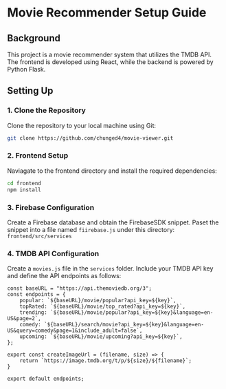 # Movie Recommender Setup Guide

## Background

This project is a movie recommender system that utilizes the TMDB API. The frontend is developed using React, while the backend is powered by Python Flask.

## Setting Up

### 1. Clone the Repository

Clone the repository to your local machine using Git:

```bash
git clone https://github.com/chunged4/movie-viewer.git
```

### 2. Frontend Setup

Naviagate to the frontend directory and install the required dependencies:

```bash
cd frontend
npm install
```

### 3. Firebase Configuration

Create a Firebase database and obtain the FirebaseSDK snippet. Paset the snippet into a file named `fiirebase.js` under this directory: `frontend/src/services`

### 4. TMDB API Configuration

Create a `movies.js` file in the `services` folder. Include your TMDB API key and define the API endpoints as follows:
```
const baseURL = "https://api.themoviedb.org/3";
const endpoints = {
    popular: `${baseURL}/movie/popular?api_key=${key}`,
    topRated: `${baseURL}/movie/top_rated?api_key=${key}`,
    trending: `${baseURL}/movie/popular?api_key=${key}&language=en-US&page=2`,
    comedy: `${baseURL}/search/movie?api_key=${key}&language=en-US&query=comedy&page=1&include_adult=false`,
    upcoming: `${baseURL}/movie/upcoming?api_key=${key}`,
};

export const createImageUrl = (filename, size) => {
    return `https://image.tmdb.org/t/p/${size}/${filename}`;
}

export default endpoints;

```
